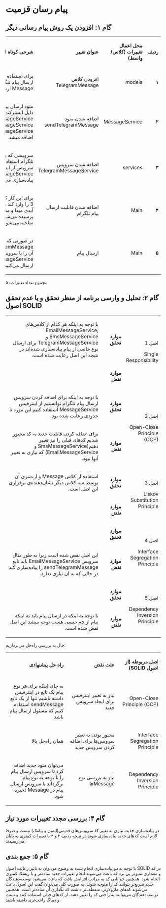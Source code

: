 # پیام رسان قزمیت

## گام ۱: افزودن یک روش پیام رسانی دیگر

<table dir='rtl'>
<tbody>

<tr>
<td>
<p><strong>ردیف</strong></p>
</td>
<td>
<p><strong>محل اعمال تغییرات (کلاس/واسط)</strong></p>
</td>
<td>
<p><strong>عنوان تغییر</strong></p>
</td>
<td>
<p><strong>شرحی کوتاه از تغییر</strong></p>
</td>
</tr>

<tr>
<td>
<p><strong>۱</strong></p>
</td>
<td>
<p>models</p>
</td>
<td>
<p>افزودن کلاس TelegramMessage</p>
</td>
<td>
<p>برای استفاده در سرویس ارسال پیام تلگرام که از کلاس Message ارث‌بری می‌کند.</p>
</td>
</tr>

<tr>
<td>
<p><strong>۲</strong></p>
</td>
<td>
<p>MessageService</p>
</td>
<td>
<p>اضافه شدن متود sendTelegramMessage</p>
</td>
<td>
<p>متود ارسال پیام تلگرام که به دلیل ابسترکت بودن MessageService باید به SmsMessageService و EmailMessageService نیز اضافه میشد.</p>
</td>
</tr>

<tr>
<td>
<p><strong>۳</strong></p>
</td>
<td>
<p>services</p>
</td>
<td>
<p>اضافه شدن سرویس TelegramMessageService</p>
</td>
<td>
<p>سرویسی که برای ارسال پیام تلگرام استفاده می‌شود. این سرویس از اینترفیس MessageService را پیاده‌سازی می‌کند.</p>
</td>
</tr>

<tr>
<td>
<p><strong>۴</strong></p>
</td>
<td>
<p>Main</p>
</td>
<td>
<p>اضافه شدن قابلیت ارسال پیام تلگرام</p>
</td>
<td>
<p>برای این کار کاربر باید ورودی 3 را وارد کند و سپس از او ‌آیدی مبدا و مقصد و پیام پرسیده می‌شود و message ساخته می‌شود. </p>
</td>
</tr>

<tr>
<td>
<p><strong>۵</strong></p>
</td>
<td>
<p>Main</p>
</td>
<td>
<p>ارسال پیام</p>
</td>
<td>
<p>در صورتی که پیام از جنس TelegramMessage باشد، آن را با سرویس TelegramMessageService ارسال می‌کنیم.</p>
</td>
</tr>

</tbody>
</table>

مجموع تعداد تغییرات: ۵

## گام ۲: تحلیل و وارسی برنامه از منظر تحقق و یا عدم تحقق اصول SOLID

<table dir='rtl'>
<tbody>
<tr>
<td rowspan="2">
<p>اصل 1</p>
<p>Single Responsibility</p>
</td>
<td width="95">
<p><strong>موارد تحقق</strong></p>
</td>
<td width="454">
<p>با توجه به اینکه هر کدام از کلاس‌های EmailMessageService, SmsMessageService و TelegramMessageService برای ارسال نوع خاصی از پیام پیاده‌سازی شده‌اند در نتیجه این اصل رعایت شده است.</p>
</td>
</tr>
<tr>
<td>
<p><strong>موارد نقض</strong></p>
</td>
<td>
<p>&nbsp;</p>
</td>
</tr>
<tr>
<td rowspan="2">
<p>اصل 2</p>
<p>Open-Close Principle (OCP)</p>
</td>
<td>
<p><strong>موارد تحقق</strong></p>
</td>
<td>
<p>با توجه به اینکه برای اضافه کردن سرویس ارسال پیام تلگرام توانستیم از اینترفیس MessageService استفاده کنیم این مورد تا حدودی رعایت شده بود.</p>
</td>
</tr>
<tr>
<td>
<p><strong>موارد نقض</strong></p>
</td>
<td>
<p>برای اضافه کردن قابلیت جدید به کد مجبور شدیم کدهای قبلی را نیز تغییر دهیم(SmsMessageService و EmailMessageService) که نیازی به تغییر آنها نبود.</p>
</td>
</tr>
<tr>
<td rowspan="2">
<p>اصل 3</p>
<p>Liskov Substitution Principle</p>
</td>
<td>
<p><strong>موارد تحقق</strong></p>
</td>
<td>
<p>استفاده از کلاس Message و ارث‌بری آن توسط سه کلاس دیگر نشان‌دهنده‌ی برقراری این اصل است.</p>
</td>
</tr>
<tr>
<td>
<p><strong>موارد نقض</strong></p>
</td>
<td>
<p>&nbsp;</p>
</td>
</tr>
<tr>
<td rowspan="2">
<p>اصل 4</p>
<p>Interface Segregation Principle</p>
</td>
<td>
<p><strong>موارد تحقق</strong></p>
</td>
<td>
<p>&nbsp;</p>
</td>
</tr>
<tr>
<td>
<p><strong>موارد نقض</strong></p>
</td>
<td>
<p>این اصل نقض شده است زیرا به طور مثال سرویس EmailMessageService باید تابع sendTelegramMessage را پیاده‌سازی کند در حالی که به آن نیازی ندارد.</p>
</td>
</tr>
<tr>
<td rowspan="2">
<p>اصل 5</p>
<p>Dependency Inversion Principle</p>
</td>
<td>
<p><strong>موارد تحقق</strong></p>
</td>
<td>
<p>&nbsp;</p>
</td>
</tr>
<tr>
<td>
<p><strong>موارد نقض</strong></p>
</td>
<td>
<p>با توجه به اینکه در ارسال پیام باید به اینکه پیام از چه جنسی هست توجه میشد این اصل نقض شده است.</p>
</td>
</tr>
</tbody>
</table>

حال به بررسی راه‌حل می‌پردازیم:

<table dir='rtl'>
<tbody>
<tr>
<td width="168">
<p><strong>اصل مربوطه (از اصول </strong><strong>SOLID</strong><strong>)</strong></p>
</td>
<td width="246">
<p><strong>علت نقض</strong></p>
</td>
<td width="284">
<p><strong>راه حل پیشنهادی</strong></p>
</td>
</tr>

<tr>
<td width="168">
<p>Open-Close Principle (OCP)</p>
</td>
<td width="246">
<p>نیاز به تغییر اینترفیس برای ایجاد سرویس جدید</p>
</td>
<td width="284">
<p>به جای اینکه برای هر نوع پیام یک تابع در اینترفیس داشته باشیم تنها از یک تابع sendMessage استفاده کنیم که مسئول ارسال پیام باشد</p>
</td>
</tr>

<tr>
<td width="168">
<p>Interface Segregation Principle</p>
</td>
<td width="246">
<p>مجبور بودن به تغییر سرویس‌ها برای اضافه کردن سرویس جدید</p>
</td>
<td width="284">
<p>همان راه‌حل بالا</p>
</td>
</tr>

<tr>
<td width="168">
<p>Dependency Inversion Principle</p>
</td>
<td width="246">
<p>نیاز به بررسی نوع Messageها</p>
</td>
<td width="284">
<p>‌می‌توان متود جدید اضافه کرد تا سرویس ارسال پیام را با توجه به نوع پیام برگرداند یا سرویس ارسال پیام در Message ذخیره شود.</p>
</td>
</tr>
</tbody>
</table>


## گام ۴: بررسی مجدد تغییرات مورد نیاز

در پیاده‌سازی جدید، نیازی به تغییر کد سرویس‌های قدیمی(ایمیل و پیامک) نیست و صرفا لازم است کدهای جدید پیاده‌سازی شوند در نتیجه ردیف ۲ و ۴ با تغییرات کمتری به پایان می‌رسیدند.

## گام ۵: جمع بندی

با توجه به دو پیاده‌سازی انجام شده به وضوح می‌توان به تاثیر رعایت اصول SOLID در کد و معماری تمیزتر پی برد که باعث می‌شوند انجام تغییرات جدید ساده‌تر و با ریسک کمتری انجام شود. همچنین خوانایی کد به مراتب افزایش یافت که باعث می‌شود توسعه‌دهندگان جدید سریع‌تر بتوانند کد را متوجه شوند.
به صورت کلی می‌توان گفت این اصول باعث می‌شوند کدهای ماژولارتر، منعطف‌تر داشت که نگداری آن ساده‌تر است. همچنین توسعه‌دهندگان می‌توانند به راحتی کد را تغییر دهند، از کدهای قبلی استفاده کنند و تست و دیباگ راحت‌تری داشته باشند.